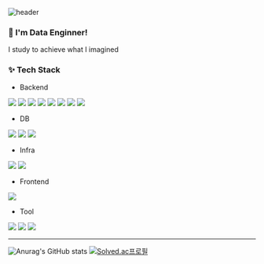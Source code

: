 
![header](https://capsule-render.vercel.app/api?type=Rounded&color=000000&height=170&section=header&text=Min%20History!%20🤗&fontAlignY=50&descSize=20&fontColor=ffffff&descAlignY=58&animation=fadeIn)

### 🌱 I'm Data Enginner! 
I study to achieve what I imagined

### ✨ Tech Stack

- Backend </br>

<img src="https://img.shields.io/badge/Python-3766AB?style=for-the-badge&logo=Python&logoColor=white"/></a>
<img src="https://img.shields.io/badge/Amazon_AWS-232F3E?style=for-the-badge&logo=amazonaws&logoColor=white"/>
<img src="https://img.shields.io/badge/Spark-FFFFFF?style=for-the-badge&logo=apachespark&logoColor=#E35A16"/>
<img src=" https://img.shields.io/badge/Databricks-FF3621?style=for-the-badge&logo=Databricks&logoColor=white"/>
<img src="https://img.shields.io/badge/Linux-FCC624?style=for-the-badge&logo=Linux&logoColor=black"></a>
<img src="https://img.shields.io/badge/Kafka-231F20?style=for-the-badge&logo=apachekafka&logoColor=white"/></a>
<img src="https://img.shields.io/badge/Databricks-ECD53F?style=for-the-badge&logo=Databricks&logoColor=white"/>
<img src="https://img.shields.io/badge/Airflow-017CEE?style=for-the-badge&logo=Apache%20Airflow&logoColor=white"/>

- DB </br>

<img src="https://img.shields.io/badge/Oracle%20SQL-F80000?style=for-the-badge&logo=Oracle&logoColor=white"/></a>
<img src="https://img.shields.io/badge/MySQL-4479A1?style=for-the-badge&logo=MySQL&logoColor=white"/>
<img src="https://img.shields.io/badge/SnowFlake-29B5E8?style=for-the-badge&logo=Databricks&logoColor=white"/>

- Infra </br>

<img src="https://img.shields.io/badge/terraform-623CE4?style=for-the-badge&logo=terraform&logoColor=white"/></a>
<img src="https://img.shields.io/badge/docker-2496ED?style=for-the-badge&logo=Docker&logoColor=white"/>

- Frontend </br>

<img src="https://img.shields.io/badge/streamlit-FF4B4B?style=for-the-badge&logo=streamlit&logoColor=white"/></a>

- Tool </br>

<img src="https://img.shields.io/badge/Visual Studio Code-5C2D91?style=for-the-badge&logo=Visual Studio Code&logoColor&logoColor=white"/></a>
<img src="https://img.shields.io/badge/GitHub-181717?style=for-the-badge&logo=GitHub&logoColor=white"/></a>
<img src="https://img.shields.io/badge/Bitbucket-0052CC?style=for-the-badge&logo=Bitbucket&logoColor=white"/></a>	
<hr>

![Anurag's GitHub stats](https://github-readme-stats.vercel.app/api?username=jenny5587&show_icons=true&theme=swift)
[![Solved.ac프로필](http://mazassumnida.wtf/api/v2/generate_badge?boj=jenny5587)](https://solved.ac/jenny5587)
